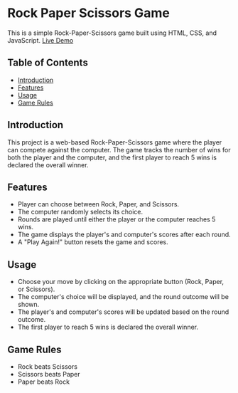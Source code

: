 # Rock Paper Scissors Game

This is a simple Rock-Paper-Scissors game built using HTML, CSS, and JavaScript. [Live Demo](#https://prajithmalepati.github.io/Rock-Paper-Scissors/)

## Table of Contents

- [Introduction](#introduction)
- [Features](#features)
- [Usage](#usage)
- [Game Rules](#game-rules)

## Introduction

This project is a web-based Rock-Paper-Scissors game where the player can compete against the computer. The game tracks the number of wins for both the player and the computer, and the first player to reach 5 wins is declared the overall winner.

## Features

- Player can choose between Rock, Paper, and Scissors.
- The computer randomly selects its choice.
- Rounds are played until either the player or the computer reaches 5 wins.
- The game displays the player's and computer's scores after each round.
- A "Play Again!" button resets the game and scores.

## Usage
- Choose your move by clicking on the appropriate button (Rock, Paper, or Scissors).
- The computer's choice will be displayed, and the round outcome will be shown.
- The player's and computer's scores will be updated based on the round outcome.
- The first player to reach 5 wins is declared the overall winner.
## Game Rules
- Rock beats Scissors
- Scissors beats Paper
- Paper beats Rock
